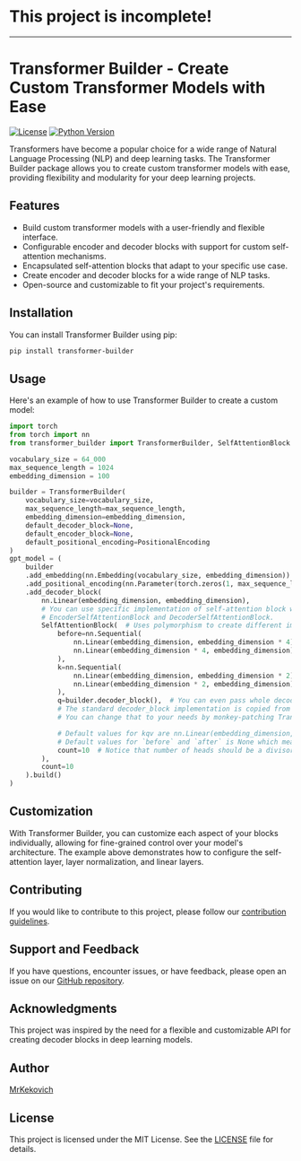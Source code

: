 # This project is incomplete!

---

# Transformer Builder - Create Custom Transformer Models with Ease

[![License](https://img.shields.io/badge/license-BSD-blue.svg)](https://github.com/MrKekovich/transformer-builder/blob/master/LICENSE)
[![Python Version](https://img.shields.io/badge/python-3.8%2B-blue.svg)](https://www.python.org/downloads/)

Transformers have become a popular choice for a wide range of Natural Language Processing (NLP) and deep learning tasks.
The Transformer Builder package allows you to create custom transformer models with ease, providing flexibility and
modularity for your deep learning projects.

## Features

- Build custom transformer models with a user-friendly and flexible interface.
- Configurable encoder and decoder blocks with support for custom self-attention mechanisms.
- Encapsulated self-attention blocks that adapt to your specific use case.
- Create encoder and decoder blocks for a wide range of NLP tasks.
- Open-source and customizable to fit your project's requirements.

## Installation

You can install Transformer Builder using pip:

```bash
pip install transformer-builder
```

## Usage

Here's an example of how to use Transformer Builder to create a custom model:

```python
import torch
from torch import nn
from transformer_builder import TransformerBuilder, SelfAttentionBlock

vocabulary_size = 64_000
max_sequence_length = 1024
embedding_dimension = 100

builder = TransformerBuilder(
    vocabulary_size=vocabulary_size,
    max_sequence_length=max_sequence_length,
    embedding_dimension=embedding_dimension,
    default_decoder_block=None,
    default_encoder_block=None,
    default_positional_encoding=PositionalEncoding
)
gpt_model = (
    builder
    .add_embedding(nn.Embedding(vocabulary_size, embedding_dimension))
    .add_positional_encoding(nn.Parameter(torch.zeros(1, max_sequence_length, embedding_dimension)))
    .add_decoder_block(
        nn.Linear(embedding_dimension, embedding_dimension),
        # You can use specific implementation of self-attention block with classes:
        # EncoderSelfAttentionBlock and DecoderSelfAttentionBlock.
        SelfAttentionBlock(  # Uses polymorphism to create different implementations of self-attention block.
            before=nn.Sequential(
                nn.Linear(embedding_dimension, embedding_dimension * 4),
                nn.Linear(embedding_dimension * 4, embedding_dimension),
            ),
            k=nn.Sequential(
                nn.Linear(embedding_dimension, embedding_dimension * 2),
                nn.Linear(embedding_dimension * 2, embedding_dimension),
            ),
            q=builder.decoder_block(),  # You can even pass whole decoder block into self-attention block!
            # The standard decoder_block implementation is copied from GPT-1. 
            # You can change that to your needs by monkey-patching TransformerBuilder or subclassing it.

            # Default values for kqv are nn.Linear(embedding_dimension, embedding_dimension),
            # Default values for `before` and `after` is None which means it won't affect architecture.
            count=10  # Notice that number of heads should be a divisor for embedding dimension.
        ),
        count=10
    ).build()
)

```

## Customization

With Transformer Builder, you can customize each aspect of your blocks individually,
allowing for fine-grained control over your model's architecture.
The example above demonstrates how to configure the self-attention layer,
layer normalization, and linear layers.

## Contributing

If you would like to contribute to this project, please follow our
[contribution guidelines](https://github.com/MrKekovich/transformer-builder/blob/master/CONTRIBUTING.md).

## Support and Feedback

If you have questions, encounter issues, or have feedback, please open an issue on our
[GitHub repository](https://github.com/MrKekovich/transformer-builder).

## Acknowledgments

This project was inspired by the need for a flexible and customizable API for creating
decoder blocks in deep learning models.

## Author

[MrKekovich](https://github.com/MrKekovich)

## License

This project is licensed under the MIT License.
See the [LICENSE](https://github.com/MrKekovich/transformer-builder/blob/master/LICENSE) 
file for details.
